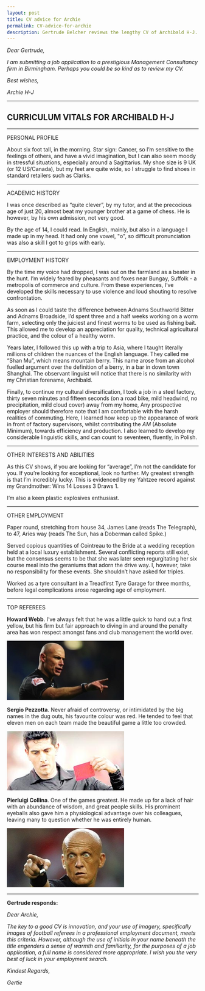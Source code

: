 ```yaml
---
layout: post
title: CV advice for Archie
permalink: CV-advice-for-archie
description: Gertrude Belcher reviews the lengthy CV of Archibald H-J.
---
```


*Dear Gertrude,*

*I am submitting a job application to a prestigious Management Consultancy firm in Birmingham.  Perhaps you could be so kind as to review my CV.*

*Best wishes,*

*Archie H-J*

***

CURRICULUM VITALS FOR ARCHIBALD H-J
-----------------------------------

***

PERSONAL PROFILE

About six foot tall, in the morning. Star sign: Cancer, so I’m sensitive to the feelings of others, and have a vivid imagination, but I can also seem moody in stressful situations, especially around a Sagittarius. My shoe size is 9 UK (or 12 US/Canada),  but my feet are quite wide, so I struggle to find shoes in standard retailers such as Clarks.

***

ACADEMIC HISTORY

I was once described as “quite clever”, by my tutor, and at the precocious age of just 20, almost beat my younger brother at a game of chess. He is however, by his own admission, not very good.

By the age of 14, I could read. In English, mainly, but also in a language I made up in my head. It had only one vowel, "o", so difficult pronunciation was also a skill I got to grips with early.

***

EMPLOYMENT HISTORY

By the time my voice had dropped, I was out on the farmland as a beater in the hunt. I’m widely feared by pheasants and foxes near Bungay, Suffolk - a metropolis of commerce and culture. From these experiences, I’ve developed the skills necessary to use violence and loud shouting to resolve confrontation.

As soon as I could taste the difference between Adnams Southworld Bitter and Adnams Broadside, I’d spent three and a half weeks working on a worm farm, selecting only the juiciest and finest worms to be used as fishing bait. This allowed me to develop an appreciation for quality, technical agricultural practice, and the colour of a healthy worm.

Years later, I followed this up with a trip to Asia, where I taught literally millions of children the nuances of the English language. They called me “Shan Mu”, which means mountain berry. This name arose from an alcohol fuelled argument over the definition of a berry, in a bar in down town Shanghai. The observant linguist will notice that there is no similarity with my Christian forename, Archibald.

Finally, to continue my cultural diversification, I took a job in a steel factory, thirty seven minutes and fifteen seconds (on a road bike, mild headwind, no precipitation, mild cloud cover) away from my home, Any prospective employer should therefore note that I am comfortable with the harsh realities of commuting.
Here, I learned how keep up the appearance of work in front of factory supervisors, whilst contributing the *AM* (Absolute Minimum), towards efficiency and production.  I also learned to develop my considerable linguistic skills, and can count to seventeen, fluently, in Polish.

***

OTHER INTERESTS AND ABILITIES

As this CV shows, if you are looking for “average”, I’m not the candidate for you. If you’re looking for exceptional, look no further. 
My greatest strength is that I’m incredibly lucky.  This is evidenced by my Yahtzee record against my Grandmother: Wins 14 Losses 3 Draws 1.

I’m also a keen plastic explosives enthusiast.

***

OTHER EMPLOYMENT

Paper round, stretching from house 34, James Lane (reads The Telegraph), to 47, Aries way (reads The Sun, has a Doberman called Spike.)

Served copious quantities of Cointreau to the Bride at a wedding reception held at a local luxury establishment. Several conflicting reports still exist, but the consensus seems to be that she was later seen regurgitating her six course meal into the geraniums that adorn the drive way. I, however, take no responsibility for these events. She shouldn’t have asked for triples.

Worked as a tyre consultant in a Treadfirst Tyre Garage for three months, before legal complications arose regarding age of employment.

***

TOP REFEREES

**Howard Webb**. I’ve always felt that he was a little quick to hand out a first yellow, but his firm but fair approach to diving in and around the penalty area has won respect amongst fans and club management the world over.

![Howard Webb](/assets/HowardWebb.jpg)


**Sergio Pezzotta**. Never afraid of controversy, or intimidated by the big names in the dug outs, his favourite colour was red. He tended to feel that eleven men on each team made the beautiful game a little too crowded.

![Sergio Pezzotta](/assets/SergioPezzotta.jpg)

**Pierluigi Collina**. One of the games greatest. He made up for a lack of hair with an abundance of wisdom, and great people skills. His prominent eyeballs also gave him a physiological advantage over his colleagues, leaving many to question whether he was entirely human.

![Pierluigi Collina](/assets/PierluigiCollina.jpg)

***

**Gertrude responds:**

*Dear Archie,*

*The key to a good CV is innovation, and your use of imagery, specifically images of football referees in a professional employment document, meets this criteria. However, although the use of initials in your name beneath the title engenders a sense of warmth and familiarity, for the purposes of a job application, a full name is considered more appropriate. I wish you the very best of luck in your employment search.*

*Kindest Regards,*

*Gertie*
